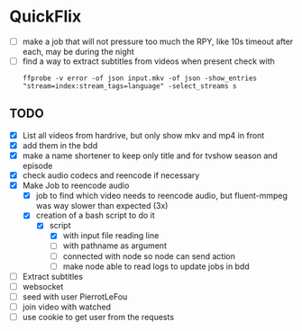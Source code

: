 # QuickFlix

- [ ] make a job that will not pressure too much the RPY, like 10s timeout after each, may be during the night
- [ ] find a way to extract subtitles from videos when present check with
  ```
  ffprobe -v error -of json input.mkv -of json -show_entries "stream=index:stream_tags=language" -select_streams s
  ```

## TODO

- [x] List all videos from hardrive, but only show mkv and mp4 in front
- [x] add them in the bdd
- [x] make a name shortener to keep only title and for tvshow season and episode
- [x] check audio codecs and reencode if necessary
- [x] Make Job to reencode audio
  - [x] job to find which video needs to reencode audio, but fluent-mmpeg was way slower than expected (3x)
  - [x] creation of a bash script to do it
    - [x] script
      - [x] with input file reading line
      - [ ] with pathname as argument
      - [ ] connected with node so node can send action
      - [ ] make node able to read logs to update jobs in bdd
- [ ] Extract subtitles
- [ ] websocket
- [ ] seed with user PierrotLeFou
- [ ] join video with watched
- [ ] use cookie to get user from the requests

